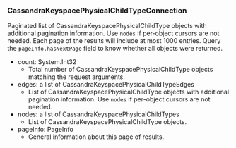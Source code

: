 ### CassandraKeyspacePhysicalChildTypeConnection
Paginated list of CassandraKeyspacePhysicalChildType objects with additional pagination information. Use `nodes` if per-object cursors are not needed. Each page of the results will include at most 1000 entries. Query the `pageInfo.hasNextPage` field to know whether all objects were returned.

- count: System.Int32
  - Total number of CassandraKeyspacePhysicalChildType objects matching the request arguments.
- edges: a list of CassandraKeyspacePhysicalChildTypeEdges
  - List of CassandraKeyspacePhysicalChildType objects with additional pagination information. Use `nodes` if per-object cursors are not needed.
- nodes: a list of CassandraKeyspacePhysicalChildTypes
  - List of CassandraKeyspacePhysicalChildType objects.
- pageInfo: PageInfo
  - General information about this page of results.

